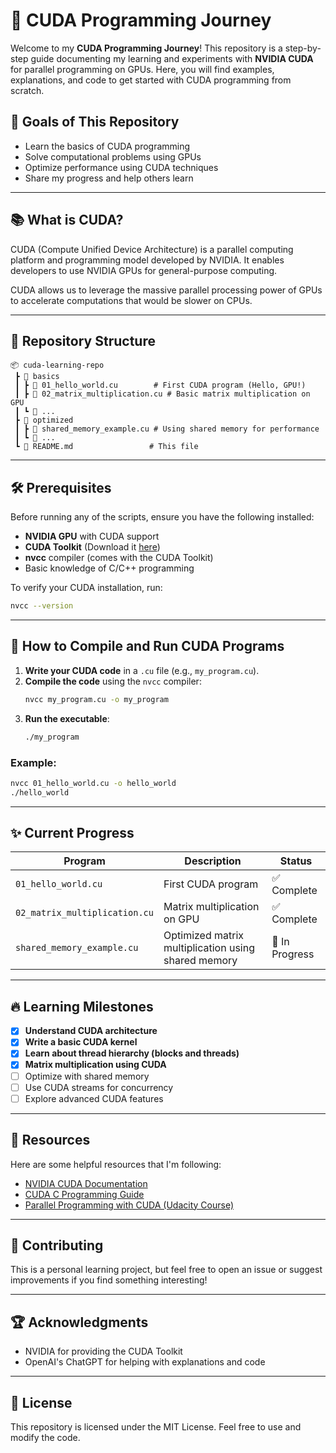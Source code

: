 # 🚀 CUDA Programming Journey

Welcome to my **CUDA Programming Journey**! This repository is a step-by-step guide documenting my learning and experiments with **NVIDIA CUDA** for parallel programming on GPUs. Here, you will find examples, explanations, and code to get started with CUDA programming from scratch.

## 🌟 Goals of This Repository
- Learn the basics of CUDA programming
- Solve computational problems using GPUs
- Optimize performance using CUDA techniques
- Share my progress and help others learn

---

## 📚 What is CUDA?

CUDA (Compute Unified Device Architecture) is a parallel computing platform and programming model developed by NVIDIA. It enables developers to use NVIDIA GPUs for general-purpose computing.

CUDA allows us to leverage the massive parallel processing power of GPUs to accelerate computations that would be slower on CPUs.

---

## 📁 Repository Structure

```
📦 cuda-learning-repo
 ┣ 📂 basics
 ┃ ┣ 📜 01_hello_world.cu        # First CUDA program (Hello, GPU!)
 ┃ ┣ 📜 02_matrix_multiplication.cu # Basic matrix multiplication on GPU
 ┃ ┗ 📜 ...
 ┣ 📂 optimized
 ┃ ┣ 📜 shared_memory_example.cu # Using shared memory for performance
 ┃ ┗ 📜 ...
 ┗ 📜 README.md                 # This file
```

---

## 🛠️ Prerequisites

Before running any of the scripts, ensure you have the following installed:
- **NVIDIA GPU** with CUDA support
- **CUDA Toolkit** (Download it [here](https://developer.nvidia.com/cuda-downloads))
- **nvcc** compiler (comes with the CUDA Toolkit)
- Basic knowledge of C/C++ programming

To verify your CUDA installation, run:
```bash
nvcc --version
```

---

## 🚀 How to Compile and Run CUDA Programs

1. **Write your CUDA code** in a `.cu` file (e.g., `my_program.cu`).
2. **Compile the code** using the `nvcc` compiler:
   ```bash
   nvcc my_program.cu -o my_program
   ```
3. **Run the executable**:
   ```bash
   ./my_program
   ```

### Example:
```bash
nvcc 01_hello_world.cu -o hello_world
./hello_world
```

---

## ✨ Current Progress

| **Program**               | **Description**                              | **Status** |
|---------------------------|----------------------------------------------|------------|
| `01_hello_world.cu`        | First CUDA program                           | ✅ Complete |
| `02_matrix_multiplication.cu` | Matrix multiplication on GPU                | ✅ Complete |
| `shared_memory_example.cu` | Optimized matrix multiplication using shared memory | 🚧 In Progress |

---

## 🔥 Learning Milestones
- [x] **Understand CUDA architecture**
- [x] **Write a basic CUDA kernel**
- [x] **Learn about thread hierarchy (blocks and threads)**
- [x] **Matrix multiplication using CUDA**
- [ ] Optimize with shared memory
- [ ] Use CUDA streams for concurrency
- [ ] Explore advanced CUDA features

---

## 📖 Resources
Here are some helpful resources that I'm following:
- [NVIDIA CUDA Documentation](https://docs.nvidia.com/cuda/)
- [CUDA C Programming Guide](https://docs.nvidia.com/cuda/cuda-c-programming-guide/index.html)
- [Parallel Programming with CUDA (Udacity Course)](https://www.udacity.com/course/intro-to-parallel-programming--cs344)

---

## 🙌 Contributing
This is a personal learning project, but feel free to open an issue or suggest improvements if you find something interesting!

---

## 🏆 Acknowledgments
- NVIDIA for providing the CUDA Toolkit
- OpenAI's ChatGPT for helping with explanations and code

---

## 📄 License
This repository is licensed under the MIT License. Feel free to use and modify the code.
